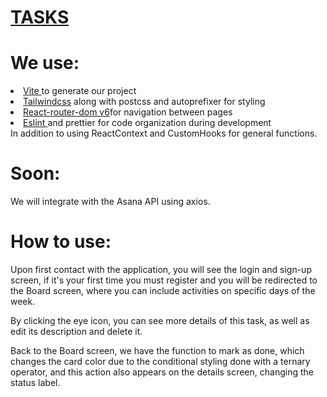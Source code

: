 # <a href='fluffy-orange.surge.sh'>TASKS</a>

##
<h1>We use:</h1>
<li><a href='https://vitejs.dev/'>Vite </a>to generate our project</li>
<li><a href='https://tailwindui.com/'>Tailwindcss</a> along with postcss and autoprefixer for styling</li>
<li><a href='https://reactrouter.com/en/main'>React-router-dom v6</a>for navigation between pages</li>
<li><a href='https://github.com/prettier/eslint-config-prettier/blob/main/.eslintrc.js'>Eslint </a>and prettier for code organization during development</li>
In addition to using ReactContext and CustomHooks for general functions.


##
<h1>Soon:</h1>

We will integrate with the Asana API using axios.

##
<h1>How to use:</h1>
Upon first contact with the application, you will see the login and sign-up screen, if it's your first time you must register and you will be redirected to the Board screen, where you can include activities on specific days of the week.

By clicking the eye icon, you can see more details of this task, as well as edit its description and delete it.

Back to the Board screen, we have the function to mark as done, which changes the card color due to the conditional styling done with a ternary operator, and this action also appears on the details screen, changing the status label.
